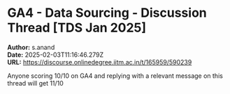 # GA4 - Data Sourcing - Discussion Thread [TDS Jan 2025]

**Author:** s.anand  
**Date:** 2025-02-03T11:16:46.279Z  
**URL:** https://discourse.onlinedegree.iitm.ac.in/t/165959/590239

Anyone scoring 10/10 on GA4 and replying with a relevant message on this thread will get 11/10 
